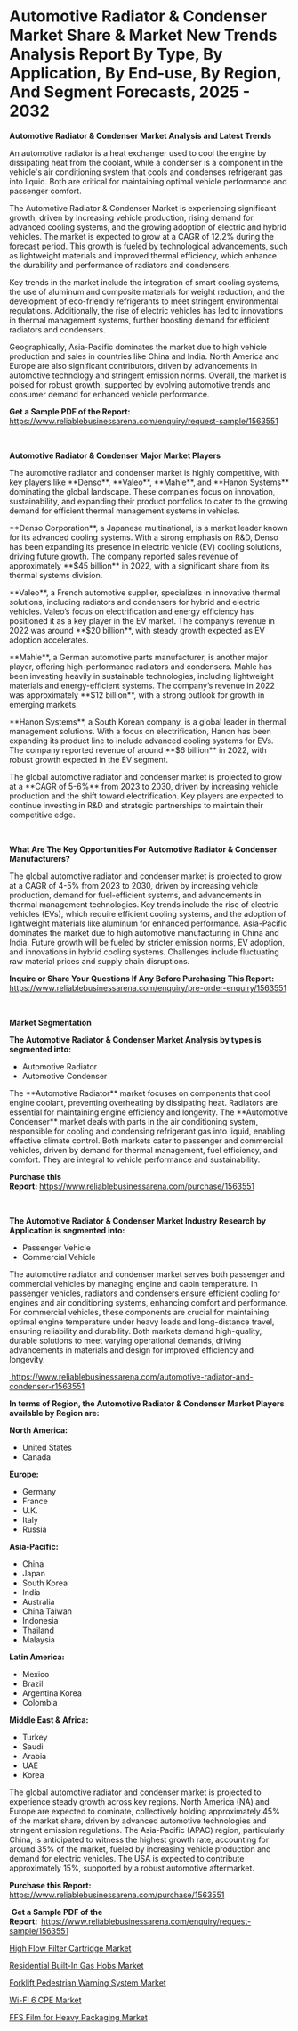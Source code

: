 <p><h1>Automotive Radiator & Condenser Market Share & Market New Trends Analysis Report By Type, By Application, By End-use, By Region, And Segment Forecasts, 2025 - 2032</h1></p><p><strong>Automotive Radiator & Condenser Market Analysis and Latest Trends</strong></p>
<p><p>An automotive radiator is a heat exchanger used to cool the engine by dissipating heat from the coolant, while a condenser is a component in the vehicle's air conditioning system that cools and condenses refrigerant gas into liquid. Both are critical for maintaining optimal vehicle performance and passenger comfort.</p><p>The Automotive Radiator & Condenser Market is experiencing significant growth, driven by increasing vehicle production, rising demand for advanced cooling systems, and the growing adoption of electric and hybrid vehicles. The market is expected to grow at a CAGR of 12.2% during the forecast period. This growth is fueled by technological advancements, such as lightweight materials and improved thermal efficiency, which enhance the durability and performance of radiators and condensers.</p><p>Key trends in the market include the integration of smart cooling systems, the use of aluminum and composite materials for weight reduction, and the development of eco-friendly refrigerants to meet stringent environmental regulations. Additionally, the rise of electric vehicles has led to innovations in thermal management systems, further boosting demand for efficient radiators and condensers.</p><p>Geographically, Asia-Pacific dominates the market due to high vehicle production and sales in countries like China and India. North America and Europe are also significant contributors, driven by advancements in automotive technology and stringent emission norms. Overall, the market is poised for robust growth, supported by evolving automotive trends and consumer demand for enhanced vehicle performance.</p></p>
<p><strong>Get a Sample PDF of the Report:&nbsp;</strong> <a href="https://www.reliablebusinessarena.com/enquiry/request-sample/1563551?utm_campaign=1990&utm_medium=2&utm_source=Github&utm_content=ia&utm_term=23012025&utm_id=automotive-radiator-condenser">https://www.reliablebusinessarena.com/enquiry/request-sample/1563551</a></p>
<p>&nbsp;</p>
<p><strong>Automotive Radiator & Condenser Major Market Players</strong></p>
<p><p>The automotive radiator and condenser market is highly competitive, with key players like **Denso**, **Valeo**, **Mahle**, and **Hanon Systems** dominating the global landscape. These companies focus on innovation, sustainability, and expanding their product portfolios to cater to the growing demand for efficient thermal management systems in vehicles.</p><p>**Denso Corporation**, a Japanese multinational, is a market leader known for its advanced cooling systems. With a strong emphasis on R&D, Denso has been expanding its presence in electric vehicle (EV) cooling solutions, driving future growth. The company reported sales revenue of approximately **$45 billion** in 2022, with a significant share from its thermal systems division.</p><p>**Valeo**, a French automotive supplier, specializes in innovative thermal solutions, including radiators and condensers for hybrid and electric vehicles. Valeo’s focus on electrification and energy efficiency has positioned it as a key player in the EV market. The company’s revenue in 2022 was around **$20 billion**, with steady growth expected as EV adoption accelerates.</p><p>**Mahle**, a German automotive parts manufacturer, is another major player, offering high-performance radiators and condensers. Mahle has been investing heavily in sustainable technologies, including lightweight materials and energy-efficient systems. The company’s revenue in 2022 was approximately **$12 billion**, with a strong outlook for growth in emerging markets.</p><p>**Hanon Systems**, a South Korean company, is a global leader in thermal management solutions. With a focus on electrification, Hanon has been expanding its product line to include advanced cooling systems for EVs. The company reported revenue of around **$6 billion** in 2022, with robust growth expected in the EV segment.</p><p>The global automotive radiator and condenser market is projected to grow at a **CAGR of 5-6%** from 2023 to 2030, driven by increasing vehicle production and the shift toward electrification. Key players are expected to continue investing in R&D and strategic partnerships to maintain their competitive edge.</p></p>
<p>&nbsp;</p>
<p><strong>What Are The Key Opportunities For Automotive Radiator & Condenser Manufacturers?</strong></p>
<p><p>The global automotive radiator and condenser market is projected to grow at a CAGR of 4-5% from 2023 to 2030, driven by increasing vehicle production, demand for fuel-efficient systems, and advancements in thermal management technologies. Key trends include the rise of electric vehicles (EVs), which require efficient cooling systems, and the adoption of lightweight materials like aluminum for enhanced performance. Asia-Pacific dominates the market due to high automotive manufacturing in China and India. Future growth will be fueled by stricter emission norms, EV adoption, and innovations in hybrid cooling systems. Challenges include fluctuating raw material prices and supply chain disruptions.</p></p>
<p><strong>Inquire or Share Your Questions If Any Before Purchasing This Report:</strong> <a href="https://www.reliablebusinessarena.com/enquiry/pre-order-enquiry/1563551?utm_campaign=1990&utm_medium=2&utm_source=Github&utm_content=ia&utm_term=23012025&utm_id=automotive-radiator-condenser">https://www.reliablebusinessarena.com/enquiry/pre-order-enquiry/1563551</a></p>
<p>&nbsp;</p>
<p><strong>Market Segmentation</strong></p>
<p><strong>The Automotive Radiator & Condenser Market Analysis by types is segmented into:</strong></p>
<p><ul><li>Automotive Radiator</li><li>Automotive Condenser</li></ul></p>
<p><p>The **Automotive Radiator** market focuses on components that cool engine coolant, preventing overheating by dissipating heat. Radiators are essential for maintaining engine efficiency and longevity. The **Automotive Condenser** market deals with parts in the air conditioning system, responsible for cooling and condensing refrigerant gas into liquid, enabling effective climate control. Both markets cater to passenger and commercial vehicles, driven by demand for thermal management, fuel efficiency, and comfort. They are integral to vehicle performance and sustainability.</p></p>
<p><strong>Purchase this Report:&nbsp;</strong><a href="https://www.reliablebusinessarena.com/purchase/1563551?utm_campaign=1990&utm_medium=2&utm_source=Github&utm_content=ia&utm_term=23012025&utm_id=automotive-radiator-condenser">https://www.reliablebusinessarena.com/purchase/1563551</a></p>
<p>&nbsp;</p>
<p><strong>The Automotive Radiator & Condenser Market Industry Research by Application is segmented into:</strong></p>
<p><ul><li>Passenger Vehicle</li><li>Commercial Vehicle</li></ul></p>
<p><p>The automotive radiator and condenser market serves both passenger and commercial vehicles by managing engine and cabin temperature. In passenger vehicles, radiators and condensers ensure efficient cooling for engines and air conditioning systems, enhancing comfort and performance. For commercial vehicles, these components are crucial for maintaining optimal engine temperature under heavy loads and long-distance travel, ensuring reliability and durability. Both markets demand high-quality, durable solutions to meet varying operational demands, driving advancements in materials and design for improved efficiency and longevity.</p></p>
<p><a href="https://www.reliablebusinessarena.com/automotive-radiator-and-condenser-r1563551?utm_campaign=1990&utm_medium=2&utm_source=Github&utm_content=ia&utm_term=23012025&utm_id=automotive-radiator-condenser">&nbsp;https://www.reliablebusinessarena.com/automotive-radiator-and-condenser-r1563551</a></p>
<p><strong>In terms of Region, the Automotive Radiator & Condenser Market Players available by Region are:</strong></p>
<p>
    <p> <strong> North America: </strong>
        <ul>
            <li>United States</li>
            <li>Canada</li>
        </ul>
        </p> 
    <p> <strong> Europe: </strong>
        <ul>
            <li>Germany</li>
            <li>France</li>
            <li>U.K.</li>
            <li>Italy</li>
            <li>Russia</li>
        </ul>
        </p> 
    <p> <strong> Asia-Pacific: </strong>
        <ul>
            <li>China</li>
            <li>Japan</li>
            <li>South Korea</li>
            <li>India</li>
            <li>Australia</li>
            <li>China Taiwan</li>
            <li>Indonesia</li>
            <li>Thailand</li>
            <li>Malaysia</li>
        </ul>
        </p> 
    <p> <strong> Latin America: </strong>
        <ul>
            <li>Mexico</li>
            <li>Brazil</li>
            <li>Argentina Korea</li>
            <li>Colombia</li>
        </ul>
        </p> 
    <p> <strong> Middle East & Africa: </strong>
        <ul>
            <li>Turkey</li>
            <li>Saudi</li>
            <li>Arabia</li>
            <li>UAE</li>
            <li>Korea</li>
        </ul>
    </p>
    </p>
<p><p>The global automotive radiator and condenser market is projected to experience steady growth across key regions. North America (NA) and Europe are expected to dominate, collectively holding approximately 45% of the market share, driven by advanced automotive technologies and stringent emission regulations. The Asia-Pacific (APAC) region, particularly China, is anticipated to witness the highest growth rate, accounting for around 35% of the market, fueled by increasing vehicle production and demand for electric vehicles. The USA is expected to contribute approximately 15%, supported by a robust automotive aftermarket.</p></p>
<p><strong>Purchase this Report: </strong><a href="https://www.reliablebusinessarena.com/purchase/1563551?utm_campaign=1990&utm_medium=2&utm_source=Github&utm_content=ia&utm_term=23012025&utm_id=automotive-radiator-condenser">https://www.reliablebusinessarena.com/purchase/1563551</a></p>
<p>&nbsp;<strong>Get a Sample PDF of the Report:&nbsp;&nbsp;</strong><a href="https://www.reliablebusinessarena.com/enquiry/request-sample/1563551?utm_campaign=1990&utm_medium=2&utm_source=Github&utm_content=ia&utm_term=23012025&utm_id=automotive-radiator-condenser">https://www.reliablebusinessarena.com/enquiry/request-sample/1563551</a></p>
<p><strong></strong></p>
<p><p><a href="https://www.linkedin.com/pulse/high-flow-filter-cartridge-market-analysis-report-revenue-owkgf?utm_campaign=1990&utm_medium=2&utm_source=Github&utm_content=ia&utm_term=23012025&utm_id=automotive-radiator-condenser">High Flow Filter Cartridge Market</a></p><p><a href="https://www.linkedin.com/pulse/residential-built-in-gas-hobs-market-outlook-2025-2032-trends-dtrpc?utm_campaign=1990&utm_medium=2&utm_source=Github&utm_content=ia&utm_term=23012025&utm_id=automotive-radiator-condenser">Residential Built-In Gas Hobs Market</a></p><p><a href="https://www.linkedin.com/pulse/latest-trend-analysis-forklift-pedestrian-warning-system-b67jc?utm_campaign=1990&utm_medium=2&utm_source=Github&utm_content=ia&utm_term=23012025&utm_id=automotive-radiator-condenser">Forklift Pedestrian Warning System Market</a></p><p><a href="https://www.linkedin.com/pulse/projected-growth-wi-fi-6-cpe-market-anticipating-cagr-62-nle6c?utm_campaign=1990&utm_medium=2&utm_source=Github&utm_content=ia&utm_term=23012025&utm_id=automotive-radiator-condenser">Wi-Fi 6 CPE Market</a></p><p><a href="https://www.linkedin.com/pulse/growth-potential-market-share-analysis-ffs-film-heavy-gjxof?utm_campaign=1990&utm_medium=2&utm_source=Github&utm_content=ia&utm_term=23012025&utm_id=automotive-radiator-condenser">FFS Film for Heavy Packaging Market</a></p></p>